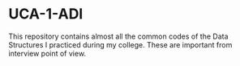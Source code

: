 # UCA-1-ADI
This repository contains almost all the common codes of the Data Structures I practiced during my college. These are important from interview point of view.
